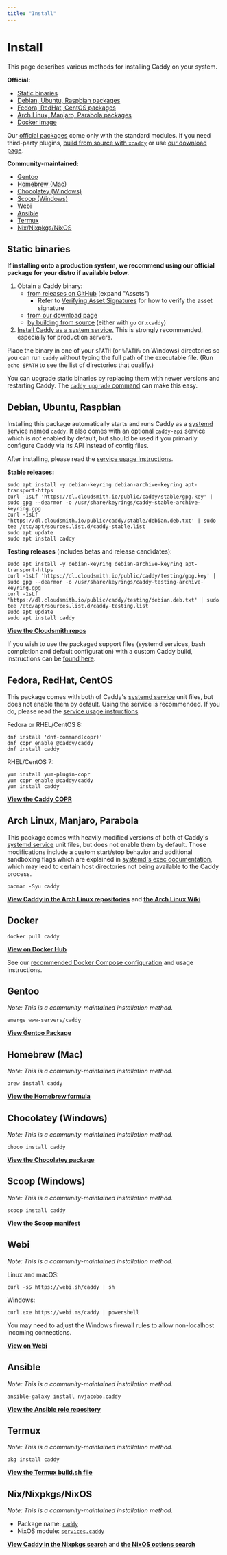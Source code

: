 ```yaml
---
title: "Install"
---
```


# Install

This page describes various methods for installing Caddy on your system.

**Official:**

- [Static binaries](#static-binaries)
- [Debian, Ubuntu, Raspbian packages](#debian-ubuntu-raspbian)
- [Fedora, RedHat, CentOS packages](#fedora-redhat-centos)
- [Arch Linux, Manjaro, Parabola packages](#arch-linux-manjaro-parabola)
- [Docker image](#docker)

<aside class="tip">

Our [official packages](https://github.com/caddyserver/dist) come only with the standard modules. If you need third-party plugins, [build from source with `xcaddy`](/docs/build#xcaddy) or use [our download page](/download).

</aside>


**Community-maintained:**

- [Gentoo](#gentoo)
- [Homebrew (Mac)](#homebrew-mac)
- [Chocolatey (Windows)](#chocolatey-windows)
- [Scoop (Windows)](#scoop-windows)
- [Webi](#webi)
- [Ansible](#ansible)
- [Termux](#termux)
- [Nix/Nixpkgs/NixOS](#nixnixpkgsnixos)


## Static binaries

**If installing onto a production system, we recommend using our official package for your distro if available below.**

1. Obtain a Caddy binary:
	- [from releases on GitHub](https://github.com/caddyserver/caddy/releases) (expand "Assets")
		- Refer to [Verifying Asset Signatures](/docs/signature-verification) for how to verify the asset signature
	- [from our download page](/download)
	- [by building from source](/docs/build) (either with `go` or `xcaddy`)
2. [Install Caddy as a system service.](/docs/running#manual-installation) This is strongly recommended, especially for production servers.

Place the binary in one of your `$PATH` (or `%PATH%` on Windows) directories so you can run `caddy` without typing the full path of the executable file. (Run `echo $PATH` to see the list of directories that qualify.)

You can upgrade static binaries by replacing them with newer versions and restarting Caddy. The [`caddy upgrade` command](/docs/command-line#caddy-upgrade) can make this easy.



## Debian, Ubuntu, Raspbian

Installing this package automatically starts and runs Caddy as a [systemd service](/docs/running#linux-service) named `caddy`. It also comes with an optional `caddy-api` service which is _not_ enabled by default, but should be used if you primarily configure Caddy via its API instead of config files.

After installing, please read the [service usage instructions](/docs/running#using-the-service).

**Stable releases:**

<pre><code class="cmd"><span class="bash">sudo apt install -y debian-keyring debian-archive-keyring apt-transport-https</span>
<span class="bash">curl -1sLf 'https://dl.cloudsmith.io/public/caddy/stable/gpg.key' | sudo gpg --dearmor -o /usr/share/keyrings/caddy-stable-archive-keyring.gpg</span>
<span class="bash">curl -1sLf 'https://dl.cloudsmith.io/public/caddy/stable/debian.deb.txt' | sudo tee /etc/apt/sources.list.d/caddy-stable.list</span>
<span class="bash">sudo apt update</span>
<span class="bash">sudo apt install caddy</span></code></pre>

**Testing releases** (includes betas and release candidates):

<pre><code class="cmd"><span class="bash">sudo apt install -y debian-keyring debian-archive-keyring apt-transport-https</span>
<span class="bash">curl -1sLf 'https://dl.cloudsmith.io/public/caddy/testing/gpg.key' | sudo gpg --dearmor -o /usr/share/keyrings/caddy-testing-archive-keyring.gpg</span>
<span class="bash">curl -1sLf 'https://dl.cloudsmith.io/public/caddy/testing/debian.deb.txt' | sudo tee /etc/apt/sources.list.d/caddy-testing.list</span>
<span class="bash">sudo apt update</span>
<span class="bash">sudo apt install caddy</span></code></pre>

[**View the Cloudsmith repos**](https://cloudsmith.io/~caddy/repos/)

If you wish to use the packaged support files (systemd services, bash completion and default configuration) with a custom Caddy build, instructions can be [found here](/docs/build#package-support-files-for-custom-builds-for-debianubunturaspbian).


## Fedora, RedHat, CentOS

This package comes with both of Caddy's [systemd service](/docs/running#linux-service) unit files, but does not enable them by default. Using the service is recommended. If you do, please read the [service usage instructions](/docs/running#using-the-service).

Fedora or RHEL/CentOS 8:

<pre><code class="cmd"><span class="bash">dnf install 'dnf-command(copr)'</span>
<span class="bash">dnf copr enable @caddy/caddy</span>
<span class="bash">dnf install caddy</span></code></pre>

RHEL/CentOS 7:

<pre><code class="cmd"><span class="bash">yum install yum-plugin-copr</span>
<span class="bash">yum copr enable @caddy/caddy</span>
<span class="bash">yum install caddy</span></code></pre>

[**View the Caddy COPR**](https://copr.fedorainfracloud.org/coprs/g/caddy/caddy/)


## Arch Linux, Manjaro, Parabola

This package comes with heavily modified versions of both of Caddy's [systemd service](/docs/running#linux-service) unit files, but does not enable them by default.
Those modifications include a custom start/stop behavior and additional sandboxing flags which are explained in [systemd's exec documentation](https://www.freedesktop.org/software/systemd/man/systemd.exec.html#Sandboxing), which may lead to certain host directories not being available to the Caddy process. 

<pre><code class="cmd"><span class="bash">pacman -Syu caddy</span></code></pre>

[**View Caddy in the Arch Linux repositories**](https://archlinux.org/packages/extra/x86_64/caddy/) and [**the Arch Linux Wiki**](https://wiki.archlinux.org/title/Caddy)

## Docker

<pre><code class="cmd bash">docker pull caddy</code></pre>

[**View on Docker Hub**](https://hub.docker.com/_/caddy)

See our [recommended Docker Compose configuration](/docs/running#docker-compose) and usage instructions.



## Gentoo

_Note: This is a community-maintained installation method._

<pre><code class="cmd">emerge www-servers/caddy</code></pre>

[**View Gentoo Package**](https://packages.gentoo.org/packages/www-servers/caddy)



## Homebrew (Mac)

_Note: This is a community-maintained installation method._

<pre><code class="cmd bash">brew install caddy</code></pre>

[**View the Homebrew formula**](https://formulae.brew.sh/formula/caddy)



## Chocolatey (Windows)

_Note: This is a community-maintained installation method._

<pre><code class="cmd">choco install caddy</code></pre>

[**View the Chocolatey package**](https://chocolatey.org/packages/caddy)



## Scoop (Windows)

_Note: This is a community-maintained installation method._

<pre><code class="cmd">scoop install caddy</code></pre>

[**View the Scoop manifest**](https://github.com/ScoopInstaller/Main/blob/master/bucket/caddy.json)



## Webi

_Note: This is a community-maintained installation method._

Linux and macOS:

<pre><code class="cmd bash">curl -sS https://webi.sh/caddy | sh</code></pre>

Windows:

<pre><code class="cmd">curl.exe https://webi.ms/caddy | powershell</code></pre>

You may need to adjust the Windows firewall rules to allow non-localhost incoming connections.

[**View on Webi**](https://webinstall.dev/caddy)



## Ansible

_Note: This is a community-maintained installation method._

<pre><code class="cmd bash">ansible-galaxy install nvjacobo.caddy</code></pre>

[**View the Ansible role repository**](https://github.com/nvjacobo/caddy)



## Termux

_Note: This is a community-maintained installation method._

<pre><code class="cmd">pkg install caddy</code></pre>

[**View the Termux build.sh file**](https://github.com/termux/termux-packages/blob/master/packages/caddy/build.sh)



## Nix/Nixpkgs/NixOS

_Note: This is a community-maintained installation method._

- Package name: [`caddy`](https://search.nixos.org/packages?channel=unstable&show=caddy&query=caddy)
- NixOS module: [`services.caddy`](https://search.nixos.org/options?channel=unstable&show=services.caddy.enable&query=services.caddy)

[**View Caddy in the Nixpkgs search**](https://search.nixos.org/packages?channel=unstable&show=caddy&query=caddy) and [**the NixOS options search**](https://search.nixos.org/options?channel=unstable&show=services.caddy.enable&query=services.caddy)

